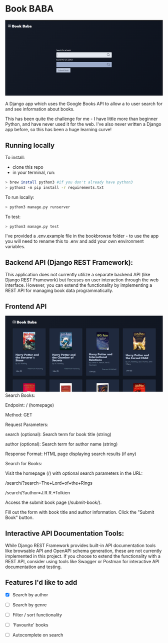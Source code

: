 # Book BABA
![home page](images/first.png)

A Django app which uses the Google Books API to allow a to user search for and see information about books.

This has been quite the challenge for me - I have little more than beginner Python, and have never used it for the web. I've also never written a Django app before, so this has been a huge learning curve!

## Running locally

To install:

* clone this repo
* in your terminal, run:
  
``` sh
> brew install python3 #if you don't already have python3
> python3 -m pip install -r requirements.txt
```

To run locally:

  ``` sh
  > python3 manage.py runserver
  ```

To test:

  ``` sh
  > python3 manage.py test
  ```

I've provided a .env.example file in the bookbrowse folder - to use the app you will need to rename this to .env and add your own environment variables.


## Backend API (Django REST Framework):
This application does not currently utilize a separate backend API (like Django REST Framework) but focuses on user interaction through the web interface. However, you can extend the functionality by implementing a REST API for managing book data programmatically.

## Frontend API
![book page](images/second.png)
Search Books:

Endpoint: / (homepage)

Method: GET

Request Parameters:

search (optional): Search term for book title (string)

author (optional): Search term for author name (string)

Response Format: HTML page displaying search results (if any)


Search for Books:

Visit the homepage (/) with optional search parameters in the URL:

/search/?search=The+Lord+of+the+Rings

/search/?author=J.R.R.+Tolkien


Access the submit book page (/submit-book/).

Fill out the form with book title and author information.
Click the "Submit Book" button.


## Interactive API Documentation Tools:
While Django REST Framework provides built-in API documentation tools like browsable API and OpenAPI schema generation, these are not currently implemented in this project. If you choose to extend the functionality with a REST API, consider using tools like Swagger or Postman for interactive API documentation and testing.

## Features I'd like to add

- [x] Search by author
- [ ] Search by genre
- [ ] Filter / sort functionality
- [ ] 'Favourite' books
- [ ] Autocomplete on search

